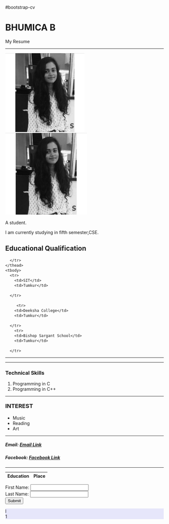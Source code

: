 #bootstrap-cv
<!DOCTYPE html>
<html lang="en">

<head>
  <title> Website </title>
  <meta charset="utf-8">
  <meta name="viewport" content="width=device-width, initial-scale=1">
  <link rel="stylesheet" href="https://maxcdn.bootstrapcdn.com/bootstrap/4.3.1/css/bootstrap.min.css">
	 <script src="https://ajax.googleapis.com/ajax/libs/jquery/3.4.0/jquery.min.js"></script>
  <script src="https://cdnjs.cloudflare.com/ajax/libs/popper.js/1.14.7/umd/popper.min.js"></script>
  <script src="https://maxcdn.bootstrapcdn.com/bootstrap/4.3.1/js/bootstrap.min.js"></script>

 
<title> my website </title>
</head>


<body>
	<div class="container-fluid">
 
 

  <div class="jumbotron">
  <h1 class="display-4">BHUMICA B</h1>
  <p class="bg-dark text-white">My Resume</p>
  
  
  <hr class="my-4">
 
 
</div>

<div class="container">

  <img src="image.jpg" class="mx-auto d-block" style="width:50%">


  <img src = "image.jpg" class="mx-auto d-block" alt="Bhumica's profile photo" width="260" height="260"> 
  
 
</div>


<div class="container">
	<p> A student. </p> 
    <p>	I am currently studying in fifth semester,CSE. </p>
  <h2>Educational Qualification</h2>
           
  <table class="table table-dark">
    <thead>
      <tr>
        <th>Education</th>
        <th>Place</th>
        
      </tr>
    </thead>
    <tbody>
      <tr>
        <td>SIT</td>
        <td>Tumkur</td>
       
      </tr>
        
         <tr>
        <td>Deeksha College</td>
        <td>Tumkur</td>
       
      </tr>
        <tr>
        <td>Bishop Sargant School</td>
        <td>Tumkur</td>
       
      </tr>
    
    

</div>



<hr>

<hr>


<h3>Technical Skills</h3>

<ol>
  <li>Programming in C</li>
  <li>Programming in C++</li>
  
</ol>  
</ul>

<hr>

<h4> <font size= "4"> INTEREST </font> </h4>
<ul style="list-style-type:disc;">
  <li>Music</li>
  <li>Reading</li>
  <li>Art</li>
</ul>  
<hr>

<h5> Email: <a href="mailto:bhumica75@gmail.in"> Email Link </a></h5>
<h5> Facebook: <a href="www.facebook.com/bhumica"> Facebook Link </a></h5>
<hr>

<table cellspacing = "20">
<form action= "index.html" method= "get">

First Name: <input type="text" name="fname"><br>
Last Name: <input type="text" name="lname"> <br>
<input type="submit" value="Submit">

 <div class="row">
    <div class="col" style="background-color:lavender;">l</div>
    <div class="col" style="background-color:lavender;"></div>
    <div class="col" style="background-color:lavender;">1</div>

</div>


</body>

</html>

